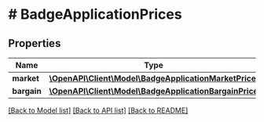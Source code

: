 # # BadgeApplicationPrices

## Properties

Name | Type | Description | Notes
------------ | ------------- | ------------- | -------------
**market** | [**\OpenAPI\Client\Model\BadgeApplicationMarketPrice**](BadgeApplicationMarketPrice.md) |  | [optional] 
**bargain** | [**\OpenAPI\Client\Model\BadgeApplicationBargainPrice**](BadgeApplicationBargainPrice.md) |  | [optional] 

[[Back to Model list]](../../README.md#documentation-for-models) [[Back to API list]](../../README.md#documentation-for-api-endpoints) [[Back to README]](../../README.md)


